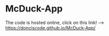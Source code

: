 # McDuck-App
The code is hosted online, click on this link! --> https://donciscode.github.io/McDuck-App/
